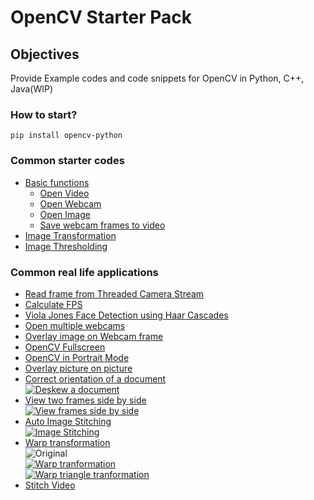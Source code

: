 # OpenCV Starter Pack

## Objectives
Provide Example codes and code snippets for OpenCV in Python, C++, Java(WIP)

### How to start?
`pip install opencv-python`

### Common starter codes
- [Basic functions](python/basic)
    - [Open Video](python/basic/open_video.py)
    - [Open Webcam](python/basic/open_webcam.py)
    - [Open Image](python/basic/open_image.py)
    - [Save webcam frames to video](python/basic/video_writer.py)
- [Image Transformation](python/examples/transformation)
- [Image Thresholding](python/basic/threshold_image.py)

### Common real life applications
- [Read frame from Threaded Camera Stream](python/examples/threadedVideoCapture)
- [Calculate FPS](python/basic/calculate_FPS.py)
- [Viola Jones Face Detection using Haar Cascades](python/examples/face-detection)
- [Open multiple webcams](python/examples/multi-threading/open_multiWebcam.py)
- [Overlay image on Webcam frame](python/examples/overlay_camera)
- [OpenCV Fullscreen](python/basic/open_fullscreen.py)
- [OpenCV in Portrait Mode](python/basic/potrait.py)
- [Overlay picture on picture](python/basic/overlay.py)
- [Correct orientation of a document](python/examples/deskew-document) 
<br>[![Deskew a document](assets/deskew.jpg)](python/examples/deskew-document/deskew.py)
- [View two frames side by side](python/basic/hstack.py) 
<br>[![View frames side by side](assets/hstack.jpg)](python/basic/hstack.py)
- [Auto Image Stitching](python/examples/image_stitching/)
<br>[![Image Stitching](assets/stitching.jpg)](python/examples/image_stitching/stitching.py)
- [Warp transformation](python/examples/transformation/warping)
<br>![Original](assets/original.jpg)
<br>[![Warp tranformation](assets/warped.jpg)](python/examples/transformation/warping/warping.py)
<br>[![Warp triangle tranformation](assets/warped_triangle.jpg)](python/examples/transformation/warping/warping.py)
 - [Stitch Video](python/examples/Video-Stitching)